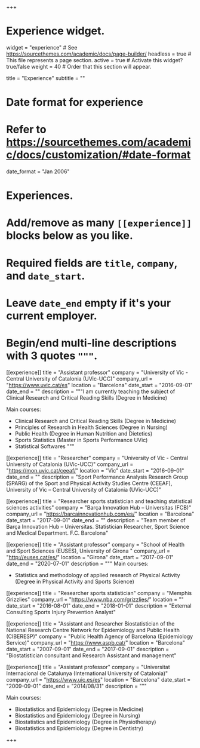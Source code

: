 +++
# Experience widget.
widget = "experience"  # See https://sourcethemes.com/academic/docs/page-builder/
headless = true  # This file represents a page section.
active = true  # Activate this widget? true/false
weight = 40  # Order that this section will appear.

title = "Experience"
subtitle = ""

# Date format for experience
#   Refer to https://sourcethemes.com/academic/docs/customization/#date-format
date_format = "Jan 2006"

# Experiences.
#   Add/remove as many `[[experience]]` blocks below as you like.
#   Required fields are `title`, `company`, and `date_start`.
#   Leave `date_end` empty if it's your current employer.
#   Begin/end multi-line descriptions with 3 quotes `"""`.
[[experience]]
  title = "Assistant professor"
  company = "University of Vic - Central University of Catalonia (UVic-UCC)"
  company_url = "https://www.uvic.cat/es"
  location = "Barcelona"
  date_start = "2016-09-01"
  date_end = ""
  description = """I am currently teaching the subject of Clinical Research and Critical Reading Skills (Degree in Medicine)
  
Main courses:
  
  * Clinical Research and Critical Reading Skills (Degree in Medicine)
  * Principles of Research in Health Sciences (Degree in Nursing)
  * Public Health (Degree in Human Nutrition and Dietetics)
  * Sports Statistics (Master in Sports Performance UVic)
  * Statistical Softwares 
  """

[[experience]]
  title = "Researcher"
  company = "University of Vic - Central University of Catalonia (UVic-UCC)"
  company_url = "https://mon.uvic.cat/ceeaf/"
  location = "Vic"
  date_start = "2016-09-01"
  date_end = ""
  description = "Sport Performance Analysis Research Group (SPARG) of the Sport and Physical Activity Studies Centre (CEEAF), University of Vic – Central University of Catalonia (UVic-UCC)"

[[experience]]
  title = "Researcher sports statistician and teaching statistical sciences activities"
  company = "Barça Innovation Hub – Universitas (FCB)"
  company_url = "https://barcainnovationhub.com/es/"
  location = "Barcelona"
  date_start = "2017-09-01"
  date_end = ""
  description = "Team member of Barça Innovation Hub – Universitas. Statistician Researcher, Sport Science and Medical Department. F.C. Barcelona"

[[experience]]
  title = "Assistant professor"
  company = "School of Health and Sport Sciences (EUSES), University of Girona "
  company_url = "http://euses.cat/es/"
  location = "Girona"
  date_start = "2017-09-01"
  date_end = "2020-07-01"
  description = """
  Main courses:
  
  * Statistics and methodology of applied research of Physical Activity (Degree in Physical Activity and Sports Science)


[[experience]]
  title = "Researcher sports statistician"
  company = "Memphis Grizzlies"
  company_url = "https://www.nba.com/grizzlies/"
  location = ""
  date_start = "2016-08-01"
  date_end = "2018-01-01"
  description = "External Consulting Sports Injury Prevention Analyst"

[[experience]]
  title = "Assistant and Researcher Biostatistician of the National Research Centre Network for Epidemiology and Public Health (CIBERESP)"
  company = "Public Health Agency of Barcelona (Epidemiology Service)"
  company_url = "https://www.aspb.cat/"
  location = "Barcelona"
  date_start = "2007-09-01"
  date_end = "2017-09-01"
  description = "Biostatistician consultant and Research Assistant and management"

[[experience]]
  title = "Assistant professor"
  company = "Universitat Internacional de Catalunya (International University of Catalonia)"
  company_url = "https://www.uic.es/es"
  location = "Barcelona"
  date_start = "2009-09-01"
  date_end = "2014/08/31"
  description = """
  
Main courses:
  
  * Biostatistics and Epidemiology (Degree in Medicine)
  * Biostatistics and Epidemiology (Degree in Nursing)
  * Biostatistics and Epidemiology (Degree in Physiotherapy) 
  * Biostatistics and Epidemiology (Degree in Dentistry)


+++
